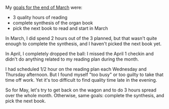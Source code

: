My [goals for the end of March](http://blog.bruchez.name/2014/03/reading-plan-march-1-checkin.html) were:

- 3 quality hours of reading
- complete synthesis of the organ book
- pick the next book to read and start in March

In March, I did spend 2 hours out of the 3 planned, but that wasn't quite enough to complete the synthesis, and I haven't picked the next book yet.

In April, I completely dropped the ball: I missed the April 1 checkin and didn't do anything related to my reading plan during the month.

I had scheduled 1/2 hour on the reading plan each Wednesday and Thursday afternoon. But I found myself "too busy" or too guilty to take that time off work. Yet it's too difficult to find quality time late in the evening.

So for May, let's try to get back on the wagon and to do 3 hours spread over the whole month. Otherwise, same goals: complete the synthesis, and pick the next book.